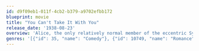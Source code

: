 ```yaml
---
id: d9f09eb1-011f-4cb2-b379-a9702efbb172
blueprint: movie
title: "You Can't Take It With You"
release_date: '1938-08-23'
overview: 'Alice, the only relatively normal member of the eccentric Sycamore family, falls in love with Tony Kirby. His wealthy banker father, Anthony P. Kirby, and his snobbish mother, strongly disapprove of the match. When the Kirbys are invited to dinner to become better acquainted with their future in-laws, things do not turn out the way Alice had hoped.'
genres: '[{"id": 35, "name": "Comedy"}, {"id": 10749, "name": "Romance"}]'
---
```

